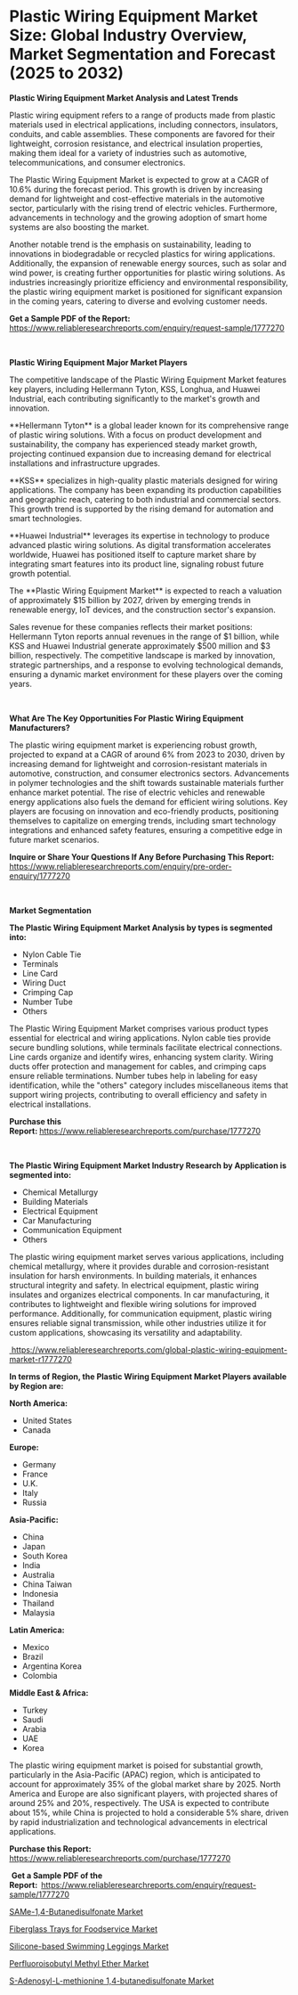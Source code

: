 <p><h1>Plastic Wiring Equipment Market Size: Global Industry Overview, Market Segmentation and Forecast (2025 to 2032)</h1></p><p><strong>Plastic Wiring Equipment Market Analysis and Latest Trends</strong></p>
<p><p>Plastic wiring equipment refers to a range of products made from plastic materials used in electrical applications, including connectors, insulators, conduits, and cable assemblies. These components are favored for their lightweight, corrosion resistance, and electrical insulation properties, making them ideal for a variety of industries such as automotive, telecommunications, and consumer electronics.</p><p>The Plastic Wiring Equipment Market is expected to grow at a CAGR of 10.6% during the forecast period. This growth is driven by increasing demand for lightweight and cost-effective materials in the automotive sector, particularly with the rising trend of electric vehicles. Furthermore, advancements in technology and the growing adoption of smart home systems are also boosting the market.</p><p>Another notable trend is the emphasis on sustainability, leading to innovations in biodegradable or recycled plastics for wiring applications. Additionally, the expansion of renewable energy sources, such as solar and wind power, is creating further opportunities for plastic wiring solutions. As industries increasingly prioritize efficiency and environmental responsibility, the plastic wiring equipment market is positioned for significant expansion in the coming years, catering to diverse and evolving customer needs.</p></p>
<p><strong>Get a Sample PDF of the Report:&nbsp;</strong> <a href="https://www.reliableresearchreports.com/enquiry/request-sample/1777270?utm_campaign=33&utm_medium=2&utm_source=Github&utm_content=ia&utm_term=09022025&utm_id=plastic-wiring-equipment">https://www.reliableresearchreports.com/enquiry/request-sample/1777270</a></p>
<p>&nbsp;</p>
<p><strong>Plastic Wiring Equipment Major Market Players</strong></p>
<p><p>The competitive landscape of the Plastic Wiring Equipment Market features key players, including Hellermann Tyton, KSS, Longhua, and Huawei Industrial, each contributing significantly to the market's growth and innovation. </p><p>**Hellermann Tyton** is a global leader known for its comprehensive range of plastic wiring solutions. With a focus on product development and sustainability, the company has experienced steady market growth, projecting continued expansion due to increasing demand for electrical installations and infrastructure upgrades.</p><p>**KSS** specializes in high-quality plastic materials designed for wiring applications. The company has been expanding its production capabilities and geographic reach, catering to both industrial and commercial sectors. This growth trend is supported by the rising demand for automation and smart technologies.</p><p>**Huawei Industrial** leverages its expertise in technology to produce advanced plastic wiring solutions. As digital transformation accelerates worldwide, Huawei has positioned itself to capture market share by integrating smart features into its product line, signaling robust future growth potential.</p><p>The **Plastic Wiring Equipment Market** is expected to reach a valuation of approximately $15 billion by 2027, driven by emerging trends in renewable energy, IoT devices, and the construction sector's expansion. </p><p>Sales revenue for these companies reflects their market positions: Hellermann Tyton reports annual revenues in the range of $1 billion, while KSS and Huawei Industrial generate approximately $500 million and $3 billion, respectively. The competitive landscape is marked by innovation, strategic partnerships, and a response to evolving technological demands, ensuring a dynamic market environment for these players over the coming years.</p></p>
<p>&nbsp;</p>
<p><strong>What Are The Key Opportunities For Plastic Wiring Equipment Manufacturers?</strong></p>
<p><p>The plastic wiring equipment market is experiencing robust growth, projected to expand at a CAGR of around 6% from 2023 to 2030, driven by increasing demand for lightweight and corrosion-resistant materials in automotive, construction, and consumer electronics sectors. Advancements in polymer technologies and the shift towards sustainable materials further enhance market potential. The rise of electric vehicles and renewable energy applications also fuels the demand for efficient wiring solutions. Key players are focusing on innovation and eco-friendly products, positioning themselves to capitalize on emerging trends, including smart technology integrations and enhanced safety features, ensuring a competitive edge in future market scenarios.</p></p>
<p><strong>Inquire or Share Your Questions If Any Before Purchasing This Report:</strong> <a href="https://www.reliableresearchreports.com/enquiry/pre-order-enquiry/1777270?utm_campaign=33&utm_medium=2&utm_source=Github&utm_content=ia&utm_term=09022025&utm_id=plastic-wiring-equipment">https://www.reliableresearchreports.com/enquiry/pre-order-enquiry/1777270</a></p>
<p>&nbsp;</p>
<p><strong>Market Segmentation</strong></p>
<p><strong>The Plastic Wiring Equipment Market Analysis by types is segmented into:</strong></p>
<p><ul><li>Nylon Cable Tie</li><li>Terminals</li><li>Line Card</li><li>Wiring Duct</li><li>Crimping Cap</li><li>Number Tube</li><li>Others</li></ul></p>
<p><p>The Plastic Wiring Equipment Market comprises various product types essential for electrical and wiring applications. Nylon cable ties provide secure bundling solutions, while terminals facilitate electrical connections. Line cards organize and identify wires, enhancing system clarity. Wiring ducts offer protection and management for cables, and crimping caps ensure reliable terminations. Number tubes help in labeling for easy identification, while the "others" category includes miscellaneous items that support wiring projects, contributing to overall efficiency and safety in electrical installations.</p></p>
<p><strong>Purchase this Report:&nbsp;</strong><a href="https://www.reliableresearchreports.com/purchase/1777270?utm_campaign=33&utm_medium=2&utm_source=Github&utm_content=ia&utm_term=09022025&utm_id=plastic-wiring-equipment">https://www.reliableresearchreports.com/purchase/1777270</a></p>
<p>&nbsp;</p>
<p><strong>The Plastic Wiring Equipment Market Industry Research by Application is segmented into:</strong></p>
<p><ul><li>Chemical Metallurgy</li><li>Building Materials</li><li>Electrical Equipment</li><li>Car Manufacturing</li><li>Communication Equipment</li><li>Others</li></ul></p>
<p><p>The plastic wiring equipment market serves various applications, including chemical metallurgy, where it provides durable and corrosion-resistant insulation for harsh environments. In building materials, it enhances structural integrity and safety. In electrical equipment, plastic wiring insulates and organizes electrical components. In car manufacturing, it contributes to lightweight and flexible wiring solutions for improved performance. Additionally, for communication equipment, plastic wiring ensures reliable signal transmission, while other industries utilize it for custom applications, showcasing its versatility and adaptability.</p></p>
<p><a href="https://www.reliableresearchreports.com/global-plastic-wiring-equipment-market-r1777270?utm_campaign=33&utm_medium=2&utm_source=Github&utm_content=ia&utm_term=09022025&utm_id=plastic-wiring-equipment">&nbsp;https://www.reliableresearchreports.com/global-plastic-wiring-equipment-market-r1777270</a></p>
<p><strong>In terms of Region, the Plastic Wiring Equipment Market Players available by Region are:</strong></p>
<p>
    <p> <strong> North America: </strong>
        <ul>
            <li>United States</li>
            <li>Canada</li>
        </ul>
        </p> 
    <p> <strong> Europe: </strong>
        <ul>
            <li>Germany</li>
            <li>France</li>
            <li>U.K.</li>
            <li>Italy</li>
            <li>Russia</li>
        </ul>
        </p> 
    <p> <strong> Asia-Pacific: </strong>
        <ul>
            <li>China</li>
            <li>Japan</li>
            <li>South Korea</li>
            <li>India</li>
            <li>Australia</li>
            <li>China Taiwan</li>
            <li>Indonesia</li>
            <li>Thailand</li>
            <li>Malaysia</li>
        </ul>
        </p> 
    <p> <strong> Latin America: </strong>
        <ul>
            <li>Mexico</li>
            <li>Brazil</li>
            <li>Argentina Korea</li>
            <li>Colombia</li>
        </ul>
        </p> 
    <p> <strong> Middle East & Africa: </strong>
        <ul>
            <li>Turkey</li>
            <li>Saudi</li>
            <li>Arabia</li>
            <li>UAE</li>
            <li>Korea</li>
        </ul>
    </p>
    </p>
<p><p>The plastic wiring equipment market is poised for substantial growth, particularly in the Asia-Pacific (APAC) region, which is anticipated to account for approximately 35% of the global market share by 2025. North America and Europe are also significant players, with projected shares of around 25% and 20%, respectively. The USA is expected to contribute about 15%, while China is projected to hold a considerable 5% share, driven by rapid industrialization and technological advancements in electrical applications.</p></p>
<p><strong>Purchase this Report: </strong><a href="https://www.reliableresearchreports.com/purchase/1777270?utm_campaign=33&utm_medium=2&utm_source=Github&utm_content=ia&utm_term=09022025&utm_id=plastic-wiring-equipment">https://www.reliableresearchreports.com/purchase/1777270</a></p>
<p>&nbsp;<strong>Get a Sample PDF of the Report:&nbsp;&nbsp;</strong><a href="https://www.reliableresearchreports.com/enquiry/request-sample/1777270?utm_campaign=33&utm_medium=2&utm_source=Github&utm_content=ia&utm_term=09022025&utm_id=plastic-wiring-equipment">https://www.reliableresearchreports.com/enquiry/request-sample/1777270</a></p>
<p><strong></strong></p>
<p><p><a href="https://github.com/nkbaroga/Market-Research-Report-List-1/blob/main/same-14-butanedisulfonate-market.md?utm_campaign=33&utm_medium=2&utm_source=Github&utm_content=ia&utm_term=09022025&utm_id=plastic-wiring-equipment">SAMe-1,4-Butanedisulfonate Market</a></p><p><a href="https://github.com/ritooesiaba/Market-Research-Report-List-1/blob/main/fiberglass-trays-for-foodservice-market.md?utm_campaign=33&utm_medium=2&utm_source=Github&utm_content=ia&utm_term=09022025&utm_id=plastic-wiring-equipment">Fiberglass Trays for Foodservice Market</a></p><p><a href="https://github.com/sponsumelo/Market-Research-Report-List-1/blob/main/silicone-based-swimming-leggings-market.md?utm_campaign=33&utm_medium=2&utm_source=Github&utm_content=ia&utm_term=09022025&utm_id=plastic-wiring-equipment">Silicone-based Swimming Leggings Market</a></p><p><a href="https://github.com/elvutedipela/Market-Research-Report-List-1/blob/main/perfluoroisobutyl-methyl-ether-market.md?utm_campaign=33&utm_medium=2&utm_source=Github&utm_content=ia&utm_term=09022025&utm_id=plastic-wiring-equipment">Perfluoroisobutyl Methyl Ether Market</a></p><p><a href="https://github.com/hedbomkrahe/Market-Research-Report-List-1/blob/main/s-adenosyl-l-methionine-14-butanedisulfonate-market.md?utm_campaign=33&utm_medium=2&utm_source=Github&utm_content=ia&utm_term=09022025&utm_id=plastic-wiring-equipment">S-Adenosyl-L-methionine 1,4-butanedisulfonate Market</a></p></p>